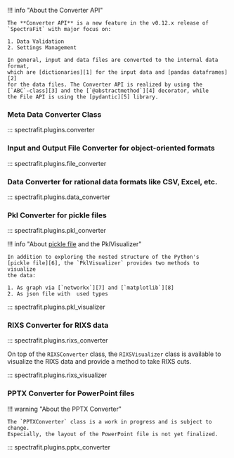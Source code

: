 !!! info "About the Converter API"

    The **Converter API** is a new feature in the v0.12.x release of
    `SpectraFit` with major focus on:

    1. Data Validation
    2. Settings Management

    In general, input and data files are converted to the internal data format,
    which are [dictionaries][1] for the input data and [pandas dataframes][2]
    for the data files. The Converter API is realized by using the
    [`ABC`-class][3] and the [`@abstractmethod`][4] decorator, while
    the File API is using the [pydantic][5] library.

### Meta Data Converter Class

::: spectrafit.plugins.converter

### Input and Output File Converter for object-oriented formats

::: spectrafit.plugins.file_converter

### Data Converter for rational data formats like CSV, Excel, etc.

::: spectrafit.plugins.data_converter

### Pkl Converter for pickle files

::: spectrafit.plugins.pkl_converter

!!! info "About [pickle file][6] and the PklVisualizer"

    In addition to exploring the nested structure of the Python's
    [pickle file][6], the `PklVisualizer` provides two methods to visualize
    the data:

    1. As graph via [`networkx`][7] and [`matplotlib`][8]
    2. As json file with  used types

::: spectrafit.plugins.pkl_visualizer

### RIXS Converter for RIXS data

::: spectrafit.plugins.rixs_converter

On top of the `RIXSConverter` class, the `RIXSVisualizer` class is available to
visualize the RIXS data and provide a method to take RIXS cuts.

::: spectrafit.plugins.rixs_visualizer

### PPTX Converter for PowerPoint files

!!! warning "About the PPTX Converter"

    The `PPTXConverter` class is a work in progress and is subject to change.
    Especially, the layout of the PowerPoint file is not yet finalized.

::: spectrafit.plugins.pptx_converter

[1]: https://docs.python.org/3/tutorial/datastructures.html#dictionaries
[2]:
  https://pandas.pydata.org/pandas-docs/stable/reference/api/pandas.DataFrame.html
[3]: https://docs.python.org/3/library/abc.html#abc.ABC
[4]: https://docs.python.org/3/library/abc.html#abc.abstractmethod
[5]: https://pydantic-docs.helpmanual.io/
[6]: https://docs.python.org/3/library/pickle.html
[7]: https://networkx.org
[8]: https://matplotlib.org
